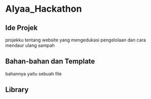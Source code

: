 # Alyaa_Hackathon
## Ide Projek
projekku tentang website yang mengedukasi pengelolaan dan cara mendaur ulang sampah
## Bahan-bahan dan Template
bahannya yaitu sebuah file
## Library
